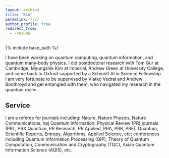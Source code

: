 ```yaml
---
layout: archive
title: "Bio"
permalink: /cv/
author_profile: true
redirect_from:
  - /resume
---
```


{% include base_path %}

I have been working on quantum computing, quantum information, and quantum many-body physics.  I did postdoctoral research with Tom Gur at Cambridge, Myungshik Kim at Imperial, Andrew Green at University College, and came back to Oxford supported by a Schmidt AI in Science Fellowship. I am very fortunate to be supervised by Vlatko Vedral and Andrew Boothroyd and get entangled with them, who navigated my research in the quantum realm. 

Service
-----
I am a referee for journals including: Nature, Nature Physics, Nature Communications, npj Quantum information, Physical Review (PR) journals (PRL, PRX Quantum, PR Research, PR Applied, PRA, PRB, PRE), Quantum, Scientific Reports, Entropy, Algorithms, Applied Science, etc; conferences including Quantum Information Processing (QIP), Theory of Quantum Computation, Communication and Cryptography (TQC), Asian Quantum Information Science (AQIS), etc.
 
